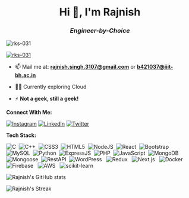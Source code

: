 <h1 align="center">Hi 👋, I'm Rajnish</h1>
<h3 align="center"><i>Engineer-by-Choice</i></h3>

<p align="left"> <img src="https://komarev.com/ghpvc/?username=rks-031&label=Profile%20views&color=0e75b6&style=flat" alt="rks-031" /> </p>

<p align="left"> <a href="https://github.com/ryo-ma/github-profile-trophy"><img src="https://github-profile-trophy.vercel.app/?username=rks-031" alt="rks-031" /></a> </p>

- 📫 Mail me at: **rajnish.singh.3107@gmail.com** or **b421037@iiit-bh.ac.in**
- 👩‍💻 Currently exploring Cloud 

- ⚡ **Not a geek, still a geek!**

**Connect With Me:** 

[![Instagram](https://img.shields.io/badge/Instagram-%23E4405F.svg?logo=Instagram&logoColor=white)](https://www.instagram.com/rks_031/) [![LinkedIn](https://img.shields.io/badge/LinkedIn-%230077B5.svg?logo=linkedin&logoColor=white)](https://www.linkedin.com/in/rajnish-kumar-singh-2241b321b/)  [![Twitter](https://img.shields.io/badge/Twitter-%231DA1F2.svg?logo=Twitter&logoColor=white)](https://twitter.com/rks_031) 


**Tech Stack:**

![C](https://img.shields.io/badge/c-%2300599C.svg?style=for-the-badge&logo=c&logoColor=white) &nbsp;![C++](https://img.shields.io/badge/c++-%2300599C.svg?style=for-the-badge&logo=c%2B%2B&logoColor=white) &nbsp;![CSS3](https://img.shields.io/badge/css3-%231572B6.svg?style=for-the-badge&logo=css3&logoColor=white) &nbsp;![HTML5](https://img.shields.io/badge/html5-%23E34F26.svg?style=for-the-badge&logo=html5&logoColor=white) &nbsp;![NodeJS](https://img.shields.io/badge/node.js-6DA55F?style=for-the-badge&logo=node.js&logoColor=white) &nbsp;![React](https://img.shields.io/badge/react-%2320232a.svg?style=for-the-badge&logo=react&logoColor=%2361DAFB) &nbsp;![Bootstrap](https://img.shields.io/badge/bootstrap-%2338B2AC.svg?style=for-the-badge&logo=bootstrap&logoColor=white) &nbsp;![MySQL](https://img.shields.io/badge/mysql-6DA55F?style=for-the-badge&logo=mysql&logoColor=white) &nbsp;![Python](https://img.shields.io/badge/python-%2300599C.svg?style=for-the-badge&logo=python&logoColor=white) &nbsp;![ExpressJS](https://img.shields.io/badge/express.js-%2320232a.svg?style=for-the-badge&logo=express.js&logoColor=%2361DAFB) &nbsp;![PHP](https://img.shields.io/badge/php-%231572B6.svg?style=for-the-badge&logo=php&logoColor=white) &nbsp;![JavaScript](https://img.shields.io/badge/javascript-FCD535?style=for-the-badge&logo=javascript&logoColor=white) &nbsp;![MongoDB](https://img.shields.io/badge/mongodb-3cb371?style=for-the-badge&logo=mongodb&logoColor=white) &nbsp;![Mongoose](https://img.shields.io/badge/mongoose-800000?style=for-the-badge&logo=mongoose&logoColor=white) &nbsp;![RestAPI](https://img.shields.io/badge/restapi-b22222?style=for-the-badge&logo=restapi&logoColor=white) &nbsp;![WordPress](https://img.shields.io/badge/wordpress-000000?style=for-the-badge&logo=wordpress&logoColor=white) &nbsp; ![Redux](https://img.shields.io/badge/redux-800080?style=for-the-badge&logo=redux&logoColor=white) &nbsp; ![Next.js](https://img.shields.io/badge/next.js-000000?style=for-the-badge&logo=next.js&logoColor=white) &nbsp; ![Docker](https://img.shields.io/badge/Docker-87CEEB?style=for-the-badge&logo=Docker&logoColor=white) &nbsp; ![Firebase](https://img.shields.io/badge/Firebase-FF5349?style=for-the-badge&logo=Firebase&logoColor=white) &nbsp; ![AWS](https://img.shields.io/badge/AWS-87CEEB?style=for-the-badge&logo=AWS&logoColor=white) &nbsp; ![scikit-learn](https://img.shields.io/badge/scikit--learn-%23F7931E.svg?style=for-the-badge&logo=scikit-learn&logoColor=white)


![Rajnish's GitHub stats](https://github-readme-stats.vercel.app/api?username=rks-031&theme=dark&hide_border=false)

![Rajnish's Streak](https://github-readme-streak-stats.herokuapp.com/?user=rks-031&theme=dark&hide_border=true)


